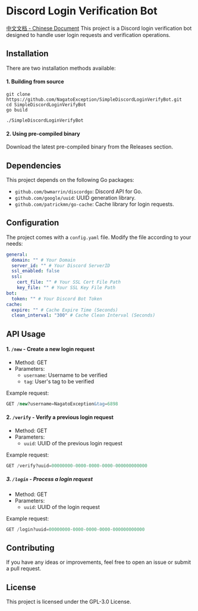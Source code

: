 # Discord Login Verification Bot
[中文文档 - Chinese Document](https://github.com/NagatoException/SimpleDiscordLoginVerifyBot/blob/main/README.zh.md)
This project is a Discord login verification bot designed to handle user login requests and verification operations.



## Installation

There are two installation methods available:

#### 1. Building from source

```shell
git clone https://github.com/NagatoException/SimpleDiscordLoginVerifyBot.git
cd SimpleDiscordLoginVerifyBot
go build

./SimpleDiscordLoginVerifyBot
```

#### 2. Using pre-compiled binary

Download the latest pre-compiled binary from the Releases section.

## Dependencies

This project depends on the following Go packages:

- `github.com/bwmarrin/discordgo`: Discord API for Go.
- `github.com/google/uuid`: UUID generation library.
- `github.com/patrickmn/go-cache`: Cache library for login requests.

## Configuration

The project comes with a `config.yaml` file. Modify the file according to your needs:

```yaml
general:
  domain: "" # Your Domain
  server_id: "" # Your Discord ServerID
  ssl_enabled: false
  ssl:
    cert_file: "" # Your SSL Cert File Path
    key_file: "" # Your SSL Key File Path
bot:
  token: "" # Your Discord Bot Token
cache:
  expire: "" # Cache Expire Time (Seconds)
  clean_interval: "300" # Cache Clean Interval (Seconds)
```

## API Usage

#### 1. `/new` - Create a new login request

- Method: GET
- Parameters:
  - `username`: Username to be verified
  - `tag`: User's tag to be verified

Example request:

```SQL
GET /new?username=NagatoException&tag=6898
```

#### 2. `/verify` - Verify a previous login request

- Method: GET
- Parameters:
  - `uuid`: UUID of the previous login request

Example request:

```SQL
GET /verify?uuid=00000000-0000-0000-0000-000000000000
```

##### 3. `/login` - Process a login request

- Method: GET
- Parameters:
  - `uuid`: UUID of the login request

Example request:

```SQL
GET /login?uuid=00000000-0000-0000-0000-000000000000
```

## Contributing

If you have any ideas or improvements, feel free to open an issue or submit a pull request.

## License

This project is licensed under the GPL-3.0 License.